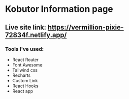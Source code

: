# Kobutor Information page

## Live site link: https://vermillion-pixie-72834f.netlify.app/


### Tools I've used: 
- React Router
- Font Awesome
- Tailwind css
- Recharts
- Custom Link
- React Hooks
- React app
